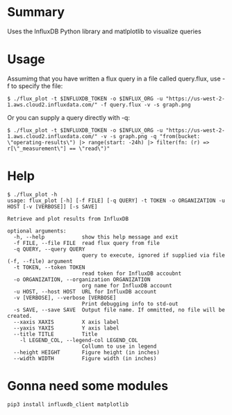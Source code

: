 # Summary
Uses the InfluxDB Python library and matlplotlib to visualize queries

# Usage
Assumimg that you have written  a flux query in a file called query.flux, use -f to specify the file:
```
$ ./flux_plot -t $INFLUXDB_TOKEN -o $INFLUX_ORG -u "https://us-west-2-1.aws.cloud2.influxdata.com/" -f query.flux -v -s graph.png
```
Or you can supply a query directly with -q:

```
$ ./flux_plot -t $INFLUXDB_TOKEN -o $INFLUX_ORG -u "https://us-west-2-1.aws.cloud2.influxdata.com/" -v -s graph.png -q "from(bucket: \"operating-results\") |> range(start: -24h) |> filter(fn: (r) => r[\"_measurement\"] == \"read\")"
```


# Help
```
$ ./flux_plot -h
usage: flux_plot [-h] [-f FILE] [-q QUERY] -t TOKEN -o ORGANIZATION -u HOST [-v [VERBOSE]] [-s SAVE]

Retrieve and plot results from InfluxDB

optional arguments:
  -h, --help            show this help message and exit
  -f FILE, --file FILE  read flux query from file
  -q QUERY, --query QUERY
                        query to execute, ignored if supplied via file (-f, --file) argument
  -t TOKEN, --token TOKEN
                        read token for InfluxDB accoubnt
  -o ORGANIZATION, --organization ORGANIZATION
                        org name for InfluxDB account
  -u HOST, --host HOST  URL for InfluxDB account
  -v [VERBOSE], --verbose [VERBOSE]
                        Print debugging info to std-out
  -s SAVE, --save SAVE  Output file name. If ommitted, no file will be created.
  --xaxis XAXIS         X axis label
  --yaxis YAXIS         Y axis label
  --title TITLE         Title
    -l LEGEND_COL, --legend-col LEGEND_COL
                        Collumn to use in legend
  --height HEIGHT       Figure height (in inches)
  --width WIDTH         Figure width (in inches)
  ```

# Gonna need some modules
```
pip3 install influxdb_client matplotlib
```